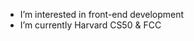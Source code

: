 
- I’m interested in front-end development
- I’m currently Harvard CS50 & FCC
 
<!---
MIbrahim71/MIbrahim71 is a ✨ special ✨ repository because its `README.md` (this file) appears on your GitHub profile.
You can click the Preview link to take a look at your changes.
--->

